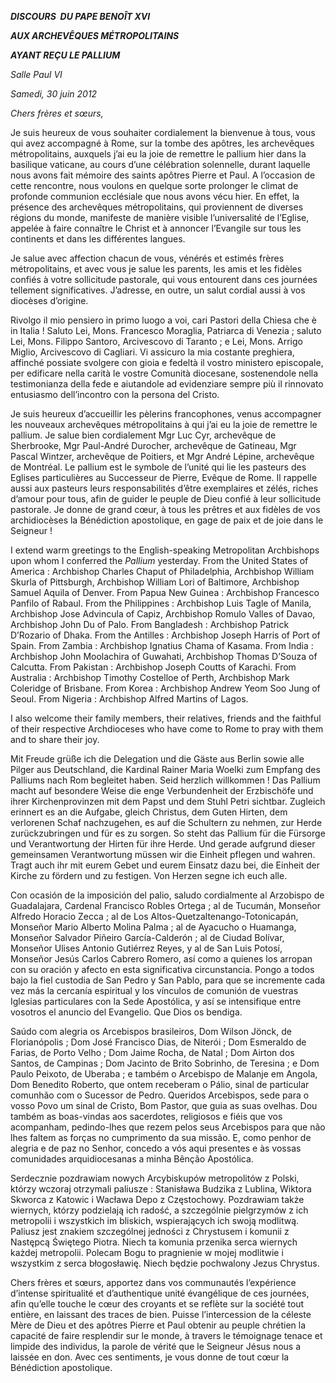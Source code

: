 ***DISCOURS  DU PAPE BENOÎT XVI***

***AUX ARCHEVÊQUES MÉTROPOLITAINS***

***AYANT REÇU LE PALLIUM***

*Salle Paul VI*

*Samedi, 30 juin 2012*

*Chers frères et sœurs,*

Je suis heureux de vous souhaiter cordialement la bienvenue à tous, vous qui avez accompagné à Rome, sur la tombe des apôtres, les archevêques métropolitains, auxquels j’ai eu la joie de remettre le pallium hier dans la basilique vaticane, au cours d’une célébration solennelle, durant laquelle nous avons fait mémoire des saints apôtres Pierre et Paul. A l’occasion de cette rencontre, nous voulons en quelque sorte prolonger le climat de profonde communion ecclésiale que nous avons vécu hier. En effet, la présence des archevêques métropolitains, qui proviennent de diverses régions du monde, manifeste de manière visible l’universalité de l’Eglise, appelée à faire connaître le Christ et à annoncer l’Evangile sur tous les continents et dans les différentes langues.

Je salue avec affection chacun de vous, vénérés et estimés frères métropolitains, et avec vous je salue les parents, les amis et les fidèles confiés à votre sollicitude pastorale, qui vous entourent dans ces journées tellement significatives. J’adresse, en outre, un salut cordial aussi à vos diocèses d’origine.

Rivolgo il mio pensiero in primo luogo a voi, cari Pastori della Chiesa che è in Italia ! Saluto Lei, Mons. Francesco Moraglia, Patriarca di Venezia ; saluto Lei, Mons. Filippo Santoro, Arcivescovo di Taranto ; e Lei, Mons. Arrigo Miglio, Arcivescovo di Cagliari. Vi assicuro la mia costante preghiera, affinché possiate svolgere con gioia e fedeltà il vostro ministero episcopale, per edificare nella carità le vostre Comunità diocesane, sostenendole nella testimonianza della fede e aiutandole ad evidenziare sempre più il rinnovato entusiasmo dell’incontro con la persona del Cristo.

Je suis heureux d’accueillir les pèlerins francophones, venus accompagner les nouveaux archevêques métropolitains à qui j’ai eu la joie de remettre le pallium. Je salue bien cordialement Mgr Luc Cyr, archevêque de Sherbrooke, Mgr Paul-André Durocher, archevêque de Gatineau, Mgr Pascal Wintzer, archevêque de Poitiers, et Mgr André Lépine, archevêque de Montréal. Le pallium est le symbole de l’unité qui lie les pasteurs des Eglises particulières au Successeur de Pierre, Evêque de Rome. Il rappelle aussi aux pasteurs leurs responsabilités d’être exemplaires et zélés, riches d’amour pour tous, afin de guider le peuple de Dieu confié à leur sollicitude pastorale. Je donne de grand cœur, à tous les prêtres et aux fidèles de vos archidiocèses la Bénédiction apostolique, en gage de paix et de joie dans le Seigneur !

I extend warm greetings to the English-speaking Metropolitan Archbishops upon whom I conferred the *Pallium* yesterday. From the United States of America : Archbishop Charles Chaput of Philadelphia, Archbishop William Skurla of Pittsburgh, Archbishop William Lori of Baltimore, Archbishop Samuel Aquila of Denver. From Papua New Guinea : Archbishop Francesco Panfilo of Rabaul. From the Philippines : Archbishop Luis Tagle of Manila, Archbishop Jose Advincula of Capiz, Archbishop Romulo Valles of Davao, Archbishop John Du of Palo. From Bangladesh : Archbishop Patrick D’Rozario of Dhaka. From the Antilles : Archbishop Joseph Harris of Port of Spain. From Zambia : Archbishop Ignatius Chama of Kasama. From India : Archbishop John Moolachira of Guwahati, Archbishop Thomas D’Souza of Calcutta. From Pakistan : Archbishop Joseph Coutts of Karachi. From Australia : Archbishop Timothy Costelloe of Perth, Archbishop Mark Coleridge of Brisbane. From Korea : Archbishop Andrew Yeom Soo Jung of Seoul. From Nigeria : Archbishop Alfred Martins of Lagos.

I also welcome their family members, their relatives, friends and the faithful of their respective Archdioceses who have come to Rome to pray with them and to share their joy.

Mit Freude grüße ich die Delegation und die Gäste aus Berlin sowie alle Pilger aus Deutschland, die Kardinal Rainer Maria Woelki zum Empfang des Palliums nach Rom begleitet haben. Seid herzlich willkommen ! Das Pallium macht auf besondere Weise die enge Verbundenheit der Erzbischöfe und ihrer Kirchenprovinzen mit dem Papst und dem Stuhl Petri sichtbar. Zugleich erinnert es an die Aufgabe, gleich Christus, dem Guten Hirten, dem verlorenen Schaf nachzugehen, es auf die Schultern zu nehmen, zur Herde zurückzubringen und für es zu sorgen. So steht das Pallium für die Fürsorge und Verantwortung der Hirten für ihre Herde. Und gerade aufgrund dieser gemeinsamen Verantwortung müssen wir die Einheit pflegen und wahren. Tragt auch ihr mit eurem Gebet und eurem Einsatz dazu bei, die Einheit der Kirche zu fördern und zu festigen. Von Herzen segne ich euch alle.

Con ocasión de la imposición del palio, saludo cordialmente al Arzobispo de Guadalajara, Cardenal Francisco Robles Ortega ; al de Tucumán, Monseñor Alfredo Horacio Zecca ; al de Los Altos-Quetzaltenango-Totonicapán, Monseñor Mario Alberto Molina Palma ; al de Ayacucho o Huamanga, Monseñor Salvador Piñeiro García-Calderón ; al de Ciudad Bolívar, Monseñor Ulises Antonio Gutiérrez Reyes, y al de San Luis Potosí, Monseñor Jesús Carlos Cabrero Romero, así como a quienes los arropan con su oración y afecto en esta significativa circunstancia. Pongo a todos bajo la fiel custodia de San Pedro y San Pablo, para que se incremente cada vez más la cercanía espiritual y los vínculos de comunión de vuestras Iglesias particulares con la Sede Apostólica, y así se intensifique entre vosotros el anuncio del Evangelio. Que Dios os bendiga.

Saúdo com alegria os Arcebispos brasileiros, Dom Wilson Jönck, de Florianópolis ; Dom José Francisco Dias, de Niterói ; Dom Esmeraldo de Farias, de Porto Velho ; Dom Jaime Rocha, de Natal ; Dom Airton dos Santos, de Campinas ; Dom Jacinto de Brito Sobrinho, de Teresina ; e Dom Paulo Peixoto, de Uberaba ; e também o Arcebispo de Malanje em Angola, Dom Benedito Roberto, que ontem receberam o Pálio, sinal de particular comunhão com o Sucessor de Pedro. Queridos Arcebispos, sede para o vosso Povo um sinal de Cristo, Bom Pastor, que guia as suas ovelhas. Dou também as boas-vindas aos sacerdotes, religiosos e fiéis que vos acompanham, pedindo-lhes que rezem pelos seus Arcebispos para que não lhes faltem as forças no cumprimento da sua missão. E, como penhor de alegria e de paz no Senhor, concedo a vós aqui presentes e às vossas comunidades arquidiocesanas a minha Bênção Apostólica.

Serdecznie pozdrawiam nowych Arcybiskupów metropolitów z Polski, którzy wczoraj otrzymali paliusze : Stanisława Budzika z Lublina, Wiktora Skworca z Katowic i Wacława Depo z Częstochowy. Pozdrawiam także wiernych, którzy podzielają ich radość, a szczególnie pielgrzymów z ich metropolii i wszystkich im bliskich, wspierających ich swoją modlitwą. Paliusz jest znakiem szczególnej jedności z Chrystusem i komunii z Następcą Świętego Piotra. Niech ta komunia przenika serca wiernych każdej metropolii. Polecam Bogu to pragnienie w mojej modlitwie i wszystkim z serca błogosławię. Niech będzie pochwalony Jezus Chrystus.

Chers frères et sœurs, apportez dans vos communautés l’expérience d’intense spiritualité et d’authentique unité évangélique de ces journées, afin qu’elle touche le cœur des croyants et se reflète sur la société tout entière, en laissant des traces de bien. Puisse l’intercession de la céleste Mère de Dieu et des apôtres Pierre et Paul obtenir au peuple chrétien la capacité de faire resplendir sur le monde, à travers le témoignage tenace et limpide des individus, la parole de vérité que le Seigneur Jésus nous a laissée en don. Avec ces sentiments, je vous donne de tout cœur la Bénédiction apostolique.